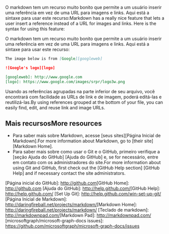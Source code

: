 <span data-ttu-id="e1e28-p138">O markdown tem um recurso muito bonito que permite a um usuário inserir uma referência em vez de uma URL para imagens e links. Aqui está a sintaxe para usar este recurso:</span><span class="sxs-lookup"><span data-stu-id="e1e28-p138">Markdown has a really nice feature that lets a user insert a reference instead of a URL for images and links. Here is the syntax for using this feature:</span></span>

O markdown tem um recurso muito bonito que permite a um usuário inserir uma referência em vez de uma URL para imagens e links. Aqui está a sintaxe para usar este recurso:

```markdown
The image below is from [Google][googleweb]

![Google's logo][logo]

[googleweb]: http://www.google.com
[logo]: https://www.google.com/images/srpr/logo3w.png
```

<span data-ttu-id="e1e28-261">Usando as referências agrupadas na parte inferior de seu arquivo, você encontrará com facilidade as URLs de link e de imagem, poderá editá-las e reutilizá-las.</span><span class="sxs-lookup"><span data-stu-id="e1e28-261">By using references grouped at the bottom of your file, you can easily find, edit, and reuse link and image URLs.</span></span>


## <span data-ttu-id="e1e28-262">Mais recursos</span><span class="sxs-lookup"><span data-stu-id="e1e28-262">More resources</span></span>
<a id="more-resources" class="xliff"></a>

* <span data-ttu-id="e1e28-263">Para saber mais sobre Markdown, acesse [seus sites][Página Inicial de Markdown].</span><span class="sxs-lookup"><span data-stu-id="e1e28-263">For more information about Markdown, go to [their site][Markdown Home].</span></span>
* <span data-ttu-id="e1e28-264">Para saber mais sobre como usar o Git e o GitHub, primeiro verifique a [seção Ajuda do GitHub] [Ajuda do GitHub] e, se for necessário, entre em contato com os administradores do site.</span><span class="sxs-lookup"><span data-stu-id="e1e28-264">For more information about using Git and GitHub, first check out the [GitHub Help section] [GitHub Help] and if necessary contact the site administrators.</span></span>

<span data-ttu-id="e1e28-265">[Página inicial do GitHub]: http://github.com</span><span class="sxs-lookup"><span data-stu-id="e1e28-265">[GitHub Home]: http://github.com</span></span>
<span data-ttu-id="e1e28-266">[Ajuda do GitHub]: http://help.github.com/</span><span class="sxs-lookup"><span data-stu-id="e1e28-266">[GitHub Help]: http://help.github.com/</span></span>
[Set Up Git]: http://help.github.com/win-set-up-git/
<span data-ttu-id="e1e28-267">[Página Inicial de Markdown]: http://daringfireball.net/projects/markdown/</span><span class="sxs-lookup"><span data-stu-id="e1e28-267">[Markdown Home]: http://daringfireball.net/projects/markdown/</span></span>
<span data-ttu-id="e1e28-268">[Teclado de markdown]: http://markdownpad.com/</span><span class="sxs-lookup"><span data-stu-id="e1e28-268">[Markdown Pad]: http://markdownpad.com/</span></span>
[microsoftgraph/microsoft-graph-docs issues]: https://github.com/microsoftgraph/microsoft-graph-docs/issues
